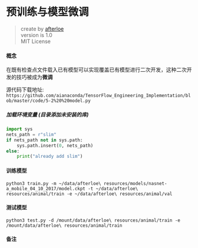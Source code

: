 预训练与模型微调
===

> create by [afterloe](605728727@qq.com)  
> version is 1.0  
> MIT License


#### 概念
在既有检查点文件载入已有模型可以实现覆盖已有模型进行二次开发，这种二次开发的技巧被成为**微调**

源代码下载地址: `https://github.com/aianaconda/TensorFlow_Engineering_Implementation/blob/master/code/5-2%20%20model.py`

##### 加载环境变量 (目录添加未安装的库)
```python
import sys
nets_path = r"slim"
if nets_path not in sys.path:
    sys.path.insert(0, nets_path)
else:
    print("already add slim")
```

#### 训练模型

```shell script
python3 train.py -m ~/data/afterloe\ resources/models/nasnet-a_mobile_04_10_2017/model.ckpt -t ~/data/afterloe\ resources/animal/train -e ~/data/afterloe\ resources/animal/val
```

#### 测试模型
```shell script
python3 test.py -d /mount/data/afterloe\ resources/animal/train -e /mount/data/afterloe\ resources/animal/train
```

#### 备注